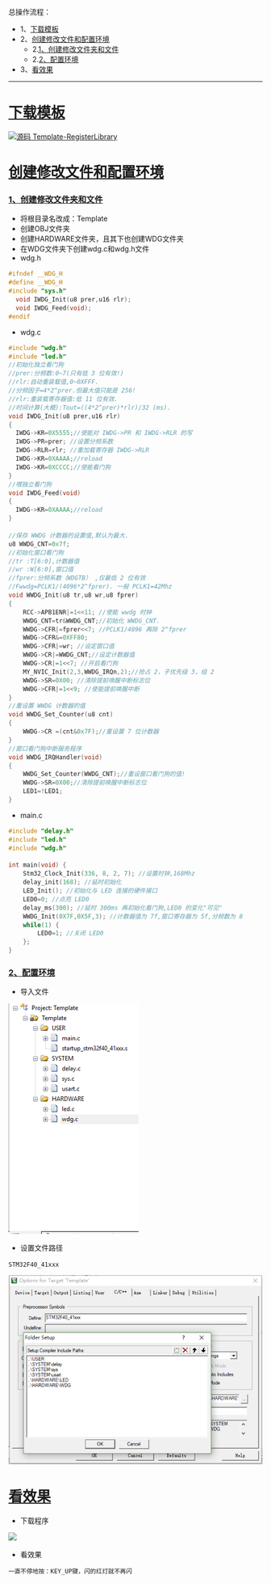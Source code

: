 总操作流程：
- 1、[下载模板](#STM-M4-01)
- 2、[创建修改文件和配置环境](#STM-M4-02)
    - 2.[1、创建修改文件夹和文件](#STM-M4-02-01)
    - 2.[2、配置环境](#STM-M4-02-02)
- 3、[看效果](#STM-M4-03)

***

# <a name="STM-M4-01" href="#" >下载模板</a>

[![](https://img.shields.io/badge/源码-Template--RegisterLibrary-blue.svg "源码 Template-RegisterLibrary")](https://github.com/lidekai/Template-RegisterLibrary.git)

# <a name="STM-M4-02" href="#" >创建修改文件和配置环境</a>

### <a name="STM-M4-02-01" href="#" >1、创建修改文件夹和文件</a>

- 将根目录名改成：Template
- 创建OBJ文件夹
- 创建HARDWARE文件夹，且其下也创建WDG文件夹
- 在WDG文件夹下创建wdg.c和wdg.h文件
- wdg.h
```h
#ifndef __WDG_H
#define __WDG_H
#include "sys.h"
  void IWDG_Init(u8 prer,u16 rlr);
  void IWDG_Feed(void);
#endif


```

- wdg.c
```c
#include "wdg.h"
#include "led.h"
//初始化独立看门狗
//prer:分频数:0~7(只有低 3 位有效!)
//rlr:自动重装载值,0~0XFFF.
//分频因子=4*2^prer.但最大值只能是 256!
//rlr:重装载寄存器值:低 11 位有效.
//时间计算(大概):Tout=((4*2^prer)*rlr)/32 (ms).
void IWDG_Init(u8 prer,u16 rlr)
{
  IWDG->KR=0X5555;//使能对 IWDG->PR 和 IWDG->RLR 的写
  IWDG->PR=prer; //设置分频系数
  IWDG->RLR=rlr; //重加载寄存器 IWDG->RLR
  IWDG->KR=0XAAAA;//reload
  IWDG->KR=0XCCCC;//使能看门狗
}
//喂独立看门狗
void IWDG_Feed(void)
{
  IWDG->KR=0XAAAA;//reload
}

//保存 WWDG 计数器的设置值,默认为最大.
u8 WWDG_CNT=0x7f;
//初始化窗口看门狗
//tr :T[6:0],计数器值
//wr :W[6:0],窗口值
//fprer:分频系数（WDGTB） ,仅最低 2 位有效
//Fwwdg=PCLK1/(4096*2^fprer). 一般 PCLK1=42Mhz
void WWDG_Init(u8 tr,u8 wr,u8 fprer)
{
	RCC->APB1ENR|=1<<11; //使能 wwdg 时钟
	WWDG_CNT=tr&WWDG_CNT;//初始化 WWDG_CNT.
	WWDG->CFR|=fprer<<7; //PCLK1/4096 再除 2^fprer
	WWDG->CFR&=0XFF80;
	WWDG->CFR|=wr; //设定窗口值
	WWDG->CR|=WWDG_CNT;//设定计数器值
	WWDG->CR|=1<<7; //开启看门狗
	MY_NVIC_Init(2,3,WWDG_IRQn,2);//抢占 2，子优先级 3，组 2
	WWDG->SR=0X00; //清除提前唤醒中断标志位
	WWDG->CFR|=1<<9; //使能提前唤醒中断
}
//重设置 WWDG 计数器的值
void WWDG_Set_Counter(u8 cnt)
{
	WWDG->CR =(cnt&0x7F);//重设置 7 位计数器
}
//窗口看门狗中断服务程序
void WWDG_IRQHandler(void)
{
	WWDG_Set_Counter(WWDG_CNT);//重设窗口看门狗的值!
	WWDG->SR=0X00;//清除提前唤醒中断标志位
	LED1=!LED1;
}

```

- main.c

```c
#include "delay.h"
#include "led.h"
#include "wdg.h"

int main(void) {
	Stm32_Clock_Init(336, 8, 2, 7); //设置时钟,168Mhz
	delay_init(168); //延时初始化
	LED_Init(); //初始化与 LED 连接的硬件接口
	LED0=0; //点亮 LED0
	delay_ms(300); //延时 300ms 再初始化看门狗,LED0 的变化"可见"
	WWDG_Init(0X7F,0X5F,3); //计数器值为 7f,窗口寄存器为 5f,分频数为 8
	while(1) {
		LED0=1; //关闭 LED0
	};
}

```

### <a name="STM-M4-02-02" href="#" >2、配置环境</a>

- 导入文件

![](image/8-1.png)

- 设置文件路径

`STM32F40_41xxx`

![](image/8-2.png)

# <a name="STM-M4-03" href="#" >看效果</a>

- 下载程序

![](image/2-4.png)

- 看效果

`一直不停地按：KEY_UP键，闪的红灯就不再闪`
